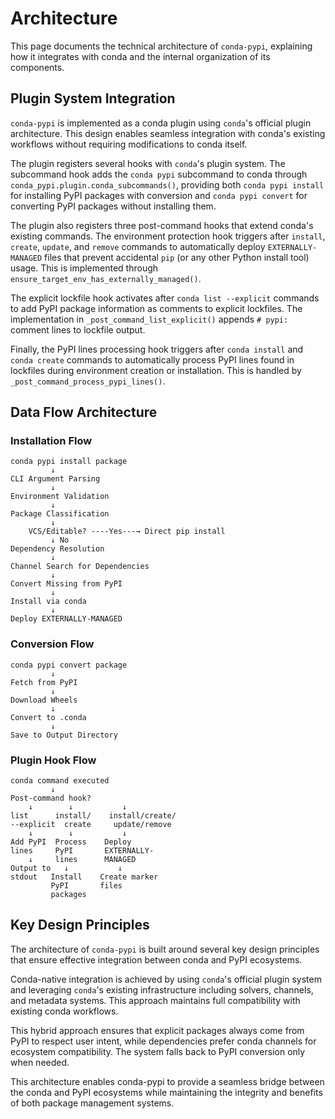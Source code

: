# Architecture

This page documents the technical architecture of `conda-pypi`, explaining
how it integrates with conda and the internal organization of its components.

## Plugin System Integration

`conda-pypi` is implemented as a conda plugin using `conda`'s official plugin
architecture. This design enables seamless integration with conda's existing
workflows without requiring modifications to conda itself.

The plugin registers several hooks with `conda`'s plugin system. The
subcommand hook adds the `conda pypi` subcommand to conda through
`conda_pypi.plugin.conda_subcommands()`, providing both `conda pypi install`
for installing PyPI packages with conversion and `conda pypi convert` for
converting PyPI packages without installing them.

The plugin also registers three post-command hooks that extend conda's
existing commands. The environment protection hook triggers after `install`,
`create`, `update`, and `remove` commands to automatically deploy
`EXTERNALLY-MANAGED` files that prevent accidental `pip` (or any other Python install tool) usage. This is
implemented through `ensure_target_env_has_externally_managed()`.

The explicit lockfile hook activates after `conda list --explicit` commands
to add PyPI package information as comments to explicit lockfiles. The
implementation in `_post_command_list_explicit()` appends `# pypi:` comment
lines to lockfile output.

Finally, the PyPI lines processing hook triggers after `conda install` and
`conda create` commands to automatically process PyPI lines found in
lockfiles during environment creation or installation. This is handled by
`_post_command_process_pypi_lines()`.

## Data Flow Architecture

### Installation Flow

```
conda pypi install package
         ↓
CLI Argument Parsing
         ↓
Environment Validation
         ↓
Package Classification
         ↓
    VCS/Editable? ----Yes---→ Direct pip install
         ↓ No
Dependency Resolution
         ↓
Channel Search for Dependencies
         ↓
Convert Missing from PyPI
         ↓
Install via conda
         ↓
Deploy EXTERNALLY-MANAGED
```

### Conversion Flow

```
conda pypi convert package
         ↓
Fetch from PyPI
         ↓
Download Wheels
         ↓
Convert to .conda
         ↓
Save to Output Directory
```

### Plugin Hook Flow

```
conda command executed
         ↓
Post-command hook?
    ↓        ↓           ↓
list      install/    install/create/
--explicit  create     update/remove
    ↓        ↓           ↓
Add PyPI  Process    Deploy
lines     PyPI       EXTERNALLY-
    ↓     lines      MANAGED
Output to   ↓           ↓
stdout   Install    Create marker
         PyPI       files
         packages
```

## Key Design Principles

The architecture of `conda-pypi` is built around several key design
principles that ensure effective integration between conda and PyPI
ecosystems.

Conda-native integration is achieved by using `conda`'s official plugin
system and leveraging `conda`'s existing infrastructure including solvers,
channels, and metadata systems. This approach maintains full compatibility
with existing conda workflows.

This hybrid approach ensures that explicit packages always come
from PyPI to respect user intent, while dependencies prefer conda channels
for ecosystem compatibility. The system falls back to PyPI conversion only
when needed.

This architecture enables conda-pypi to provide a seamless bridge between
the conda and PyPI ecosystems while maintaining the integrity and benefits of
both package management systems.
